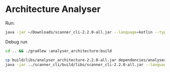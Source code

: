 # Architecture Analyser

Run:

```bash
java -jar ~/Downloads/scanner_cli-2.2.0-all.jar --language=kotlin --type=architecture --output=json --path=server 
```

Debug run

```bash
cd .. && ./gradlew :analyser_architecture:build
```


```bash
cp build/libs/analyser_architecture-2.2.0-all.jar dependencies/analysers
java -jar ../scanner_cli/build/libs/scanner_cli-2.2.0-all.jar --language=kotlin --type=architecture --output=json --path=/Users/phodal/test/Bilibili-Go-Backup/app 
```
